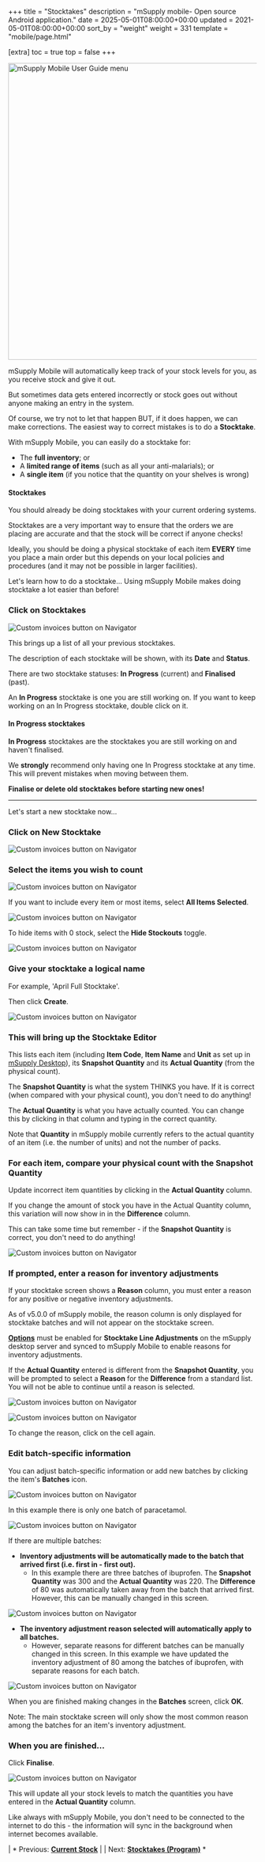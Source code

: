 +++
title = "Stocktakes"
description = "mSupply mobile- Open source Android application."
date = 2025-05-01T08:00:00+00:00
updated = 2021-05-01T08:00:00+00:00
sort_by = "weight"
weight = 331
template = "mobile/page.html"

[extra]
toc = true
top = false
+++

[<img src="/_media/banner_mobile_userguide.png?w=600&amp;tok=9b9def" class="media" loading="lazy" title="mSupply Mobile User Guide menu" alt="mSupply Mobile User Guide menu" width="600" />](/en:mobile:user_guide)

mSupply Mobile will automatically keep track of your stock levels for you, as you receive stock and give it out. 

But sometimes data gets entered incorrectly or stock goes out without anyone making an entry in the system. 

Of course, we try not to let that happen BUT, if it does happen, we can make corrections. The easiest way to correct mistakes is to do a **Stocktake**.

With mSupply Mobile, you can easily do a stocktake for:

  * The **full inventory**; or
  * A **limited range of items** (such as all your anti-malarials); or
  * A **single item** (if you notice that the quantity on your shelves is wrong) 
#### Stocktakes

<div class="note">

You should already be doing stocktakes with your current ordering systems. 

Stocktakes are a very important way to ensure that the orders we are placing are accurate and that the stock will be correct if anyone checks!

Ideally, you should be doing a physical stocktake of each item **EVERY** time you place a main order but this depends on your local policies and procedures (and it may not be possible in larger facilities). 

</div>


Let's learn how to do a stocktake… Using mSupply Mobile makes doing stocktake a lot easier than before!

### Click on Stocktakes

![Custom invoices button on Navigator](/mobile/images/stocktake_general.png)

This brings up a list of all your previous stocktakes.

The description of each stocktake will be shown, with its **Date** and **Status**.

There are two stocktake statuses: **In Progress** (current) and **Finalised** (past).

<div class="tip">

An **In Progress** stocktake is one you are still working on. If you want to keep working on an In Progress stocktake, double click on it.
#### In Progress stocktakes

**In Progress** stocktakes are the stocktakes you are still working on and haven't finalised. 

We **strongly** recommend only having one In Progress stocktake at any time. This will prevent mistakes when moving between them.

**Finalise or delete old stocktakes before starting new ones!**

</div>

----
Let's start a new stocktake now…

### Click on New Stocktake

![Custom invoices button on Navigator](/mobile/images/stocktake_new.png)

### Select the items you wish to count

![Custom invoices button on Navigator](/mobile/images/stocktake_general_select_items.png)

If you want to include every item or most items, select **All Items Selected**.

![Custom invoices button on Navigator](/mobile/images/stocktake_general_select_items2.png)

To hide items with 0 stock, select the **Hide Stockouts** toggle.

![Custom invoices button on Navigator](/mobile/images/stocktake_general_select_items3.png)

### Give your stocktake a logical name

For example, 'April Full Stocktake'.

Then click **Create**. 

![Custom invoices button on Navigator](/mobile/images/stocktake_general_name.png)

### This will bring up the Stocktake Editor

This lists each item (including **Item Code**, **Item Name** and **Unit** as set up in [mSupply Desktop](https://docs.msupply.org.nz/items:adding_a_new_item)), its **Snapshot Quantity** and its **Actual Quantity** (from the physical count). 

The **Snapshot Quantity** is what the system THINKS you have. If it is correct (when compared with your physical count), you don't need to do anything!

The **Actual Quantity** is what you have actually counted. You can change this by clicking in that column and typing in the correct quantity.

Note that **Quantity** in mSupply mobile currently refers to the actual quantity of an item (i.e. the number of units) and not the number of packs.

### For each item, compare your physical count with the Snapshot Quantity

Update incorrect item quantities by clicking in the **Actual Quantity** column.

If you change the amount of stock you have in the Actual Quantity column, this variation will now show in in the **Difference** column. 

This can take some time but remember - if the **Snapshot Quantity** is correct, you don't need to do anything! 

![Custom invoices button on Navigator](/mobile/images/stocktake_snapshot.png)

### If prompted, enter a reason for inventory adjustments

If your stocktake screen shows a **Reason** column, you must enter a reason for any positive or negative inventory adjustments.

As of v5.0.0 of mSupply mobile, the reason column is only displayed for stocktake batches and will not appear on the stocktake screen.

<div class="tip">

**[Options](https://docs.msupply.org.nz/preferences:options)** must be enabled for **Stocktake Line Adjustments** on the mSupply desktop server and synced to mSupply Mobile to enable reasons for inventory adjustments. 

</div>

If the **Actual Quantity** entered is different from the **Snapshot Quantity**, you will be prompted to select a **Reason** for the **Difference** from a standard list. You will not be able to continue until a reason is selected.

![Custom invoices button on Navigator](/mobile/images/stocktake_adjustment_reason.png)

![Custom invoices button on Navigator](/mobile/images/stocktake_difference_reason.png)

To change the reason, click on the cell again.

### Edit batch-specific information

You can adjust batch-specific information or add new batches by clicking the item's **Batches** icon. 

![Custom invoices button on Navigator](/mobile/images/stocktake_batches_info.png)

In this example there is only one batch of paracetamol. 

![Custom invoices button on Navigator](/mobile/images/stocktake_batches_info2.png)

If there are multiple batches:

  * **Inventory adjustments will be automatically made to the batch that arrived first (i.e. first in - first out).**
    * In this example there are three batches of ibuprofen. The **Snapshot Quantity** was 300 and the **Actual Quantity** was 220. The **Difference** of 80 was automatically taken away from the batch that arrived first. However, this can be manually changed in this screen.

![Custom invoices button on Navigator](/mobile/images/stocktake_batches_multiple.png)

  * **The inventory adjustment reason selected will automatically apply to all batches.** 
    * However, separate reasons for different batches can be manually changed in this screen. In this example we have updated the inventory adjustment of 80 among the batches of ibuprofen, with separate reasons for each batch. 

![Custom invoices button on Navigator](/mobile/images/stocktake_batches_multiple2.png)

When you are finished making changes in the **Batches** screen, click **OK**. 

Note: The main stocktake screen will only show the most common reason among the batches for an item's inventory adjustment.

### When you are finished...

Click **Finalise**.

![Custom invoices button on Navigator](/mobile/images/stocktake_finalize2.png)

This will update all your stock levels to match the quantities you have entered in the **Actual Quantity** column.

Like always with mSupply Mobile, you don't need to be connected to the internet to do this - the information will sync in the background when internet becomes available.

|  *  Previous:  **[Current Stock](/en:mobile:user_guide:current_stock)** | | Next: **[Stocktakes (Program)](/en:mobile:user_guide:stocktakes_program)** *  

